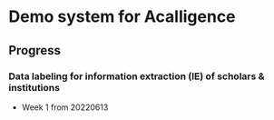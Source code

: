 <!-- # PCube3.0-frontend

### 2021-3-25 

#### 搭建了vue-cli环境

- 命令行界面进入文件目录，npm run serve 即可运行
- 如果运行失败，则删除 node_modules 文件夹，当前目录命令行界面输入 npm install重新安装即可
- 图片资源暂时放在/src/assets下
- 视图组件放在/src/views下
- 剩余组件放在/src/components下
- App.vue为入口，包含导航栏部分，路由暂时没写，在<el-main>内替换组件即可观察页面效果。写好组件后可以加上<Footer></Footer>来加上底部
 -->


# Demo system for Acalligence

## Progress

### Data labeling for information extraction (IE) of scholars & institutions

- Week 1 from 20220613